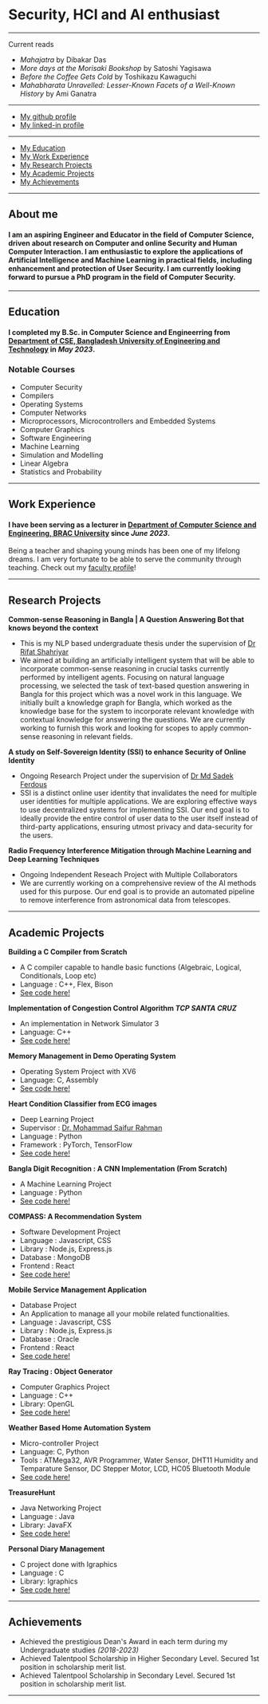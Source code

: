 # Security, HCI and AI enthusiast 
---

Current reads
- _Mahajatra_ by Dibakar Das
- _More days at the Morisaki Bookshop_ by Satoshi Yagisawa
- _Before the Coffee Gets Cold_ by Toshikazu Kawaguchi
- _Mahabharata Unravelled: Lesser-Known Facets of a Well-Known History_ by Ami Ganatra

---

- [My github profile](https://github.com/prantik-paul-99)
- [My linked-in profile](
https://www.linkedin.com/in/prantik-paul-743208271?utm_source=share&utm_campaign=share_via&utm_content=profile&utm_medium=android_app)

---

- [My Education](#Education)
- [My Work Experience](#Work-Experience)
- [My Research Projects](#Research-Projects)
- [My Academic Projects](#Academic-Projects)
- [My Achievements](#Achievements)

--- 

## About me
#### I am an aspiring Engineer and Educator in the field of Computer Science, driven about research on Computer and online Security and Human Computer Interaction. I am enthusiastic to explore the applications of Artificial Intelligence and Machine Learning in practical fields, including enhancement and protection of User Security. I am currently looking forward to pursue a PhD program in the field of Computer Security. 

---

## Education
#### I completed my B.Sc. in Computer Science and Engineerring from [Department of CSE, Bangladesh University of Engineering and Technology](https://cse.buet.ac.bd/) in *May 2023*. 

### Notable Courses
- Computer Security
- Compilers
- Operating Systems
- Computer Networks
- Microprocessors, Microcontrollers and Embedded Systems
- Computer Graphics 
- Software Engineering
- Machine Learning
- Simulation and Modelling
- Linear Algebra
- Statistics and Probability

---

## Work Experience
#### I have been serving as a lecturer in [Department of Computer Science and Engineering, BRAC University](https://cse.sds.bracu.ac.bd/) since *June 2023*. 
Being a teacher and shaping young minds has been one of my lifelong dreams. I am very fortunate to be able to serve the community through teaching. Check out my [faculty profile](https://cse.sds.bracu.ac.bd/faculty_profile/129/prantik_paul)! 

---

## Research Projects
**Common-sense Reasoning in Bangla | A Question Answering Bot that knows beyond the context**
- This is my NLP based undergraduate thesis under the supervision of [Dr Rifat Shahriyar](https://cse.buet.ac.bd/faculty/faculty_detail/rifat)
- We aimed at building an artificially intelligent system that will be able to incorporate common-sense reasoning in crucial tasks currently performed by intelligent agents. Focusing on natural language processing, we selected the task of text-based question answering in Bangla for this project which was a novel work in this language. We initially built a knowledge graph for Bangla, which worked as the knowledge base for the system to incorporate relevant knowledge with contextual knowledge for answering the questions. We are currently working to furnish this work and looking for scopes to apply common-sense reasoning in relevant fields.

**A study on Self-Sovereign Identity (SSI) to enhance Security of Online Identity**
- Ongoing Research Project under the supervision of [Dr Md Sadek Ferdous](https://msferdous.info/)
- SSI is a distinct online user identity that invalidates the need for multiple user identities for multiple applications. We are exploring effective ways to use decentralized systems for implementing SSI. Our end goal is to ideally provide the entire control of user data to the user itself instead of third-party applications, ensuring utmost privacy and data-security for the users.

**Radio Frequency Interference Mitigation through Machine Learning and Deep Learning Techniques**
- Ongoing Independent Reseach Project with Multiple Collaborators
- We are currently working on a comprehensive review of the AI methods used for this purpose. Our end goal is to provide an automated pipeline to remove interference from astronomical data from telescopes.
  
---

## Academic Projects

**Building a C Compiler from Scratch**
- A C compiler capable to handle basic functions (Algebraic, Logical, Conditionals, Loop etc)
- Language : C++, Flex, Bison
- [See code here!]()
  
**Implementation of Congestion Control Algorithm _TCP SANTA CRUZ_**
- An implementation in Network Simulator 3
- Language: C++
- [See code here!]()

**Memory Management in Demo Operating System**
- Operating System Project with XV6
- Language: C, Assembly
- [See code here!]()

**Heart Condition Classifier from ECG images**
- Deep Learning Project
- Supervisor : [Dr. Mohammad Saifur Rahman](https://cse.buet.ac.bd/faculty/faculty_detail/mrahman)
- Language : Python
- Framework : PyTorch, TensorFlow
- [See code here!]()

**Bangla Digit Recognition : A CNN Implementation (From Scratch)**
- A Machine Learning Project
- Language : Python
- [See code here!]()

**COMPASS: A Recommendation System**
- Software Development Project
- Language : Javascript, CSS
- Library : Node.js, Express.js
- Database : MongoDB
- Frontend : React
- [See code here!]()

**Mobile Service Management Application**
- Database Project
- An Application to manage all your mobile related functionalities.
- Language : Javascript, CSS
- Library : Node.js, Express.js
- Database : Oracle
- Frontend : React
- [See code here!]()

**Ray Tracing : Object Generator**
- Computer Graphics Project
- Language : C++
- Library: OpenGL
- [See code here!]()

**Weather Based Home Automation System**
- Micro-controller Project
- Language: C, Python
- Tools : ATMega32, AVR Programmer, Water Sensor, DHT11 Humidity and Temparature Sensor, DC Stepper Motor, LCD, HC05 Bluetooth Module
- [See code here!]()

**TreasureHunt**
- Java Networking Project
- Language : Java
- Library: JavaFX
- [See code here!]()

**Personal Diary Management**
- C project done with Igraphics
- Language : C
- Library: Igraphics
- [See code here!]()

---


## Achievements
- Achieved the prestigious Dean's Award in each term during my Undergraduate studies *(2018-2023)*
- Achieved Talentpool Scholarship in Higher Secondary Level. Secured 1st position in scholarship merit list.
- Achieved Talentpool Scholarship in Secondary Level. Secured 1st position in scholarship merit list.

---

